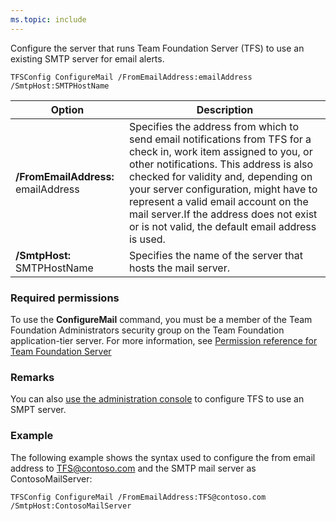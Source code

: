 ```yaml
---
ms.topic: include
---
```


Configure the server that runs Team Foundation Server (TFS) to use an existing SMTP server for email alerts.

	TFSConfig ConfigureMail /FromEmailAddress:emailAddress /SmtpHost:SMTPHostName

<table>
<thead>
<tr>
<th>Option</th>
<th>Description</th>
</tr>
</thead>
<tbody>
<tr>
<td><strong>/FromEmailAddress:</strong> emailAddress</td>
<td>Specifies the address from which to send email notifications from TFS for a check in, work item assigned to you, or other notifications. This address is also checked for validity and, depending on your server configuration, might have to represent a valid email account on the mail server.If the address does not exist or is not valid, the default email address is used.</td>
</tr>
<tr>
<td><strong>/SmtpHost:</strong> SMTPHostName</td>
<td>Specifies the name of the server that hosts the mail server.</td>
</tr>
</tbody>
</table>

### Required permissions

To use the **ConfigureMail** command, you must be a member of the Team Foundation Administrators security group on the Team Foundation application-tier server. For more information, see [Permission reference for Team Foundation Server](/vsts/security/permissions)

### Remarks

You can also [use the administration console](/tfs/server/admin/setup-customize-alerts) to configure TFS to use an SMPT server.

### Example

The following example shows the syntax used to configure the from email address to TFS@contoso.com and the SMTP mail server as ContosoMailServer:

    TFSConfig ConfigureMail /FromEmailAddress:TFS@contoso.com /SmtpHost:ContosoMailServer